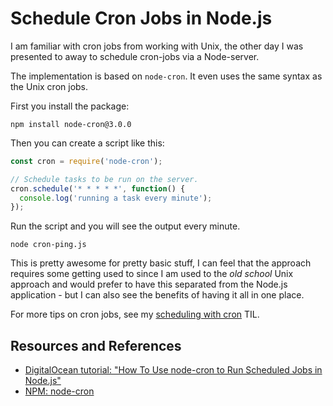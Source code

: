 # Schedule Cron Jobs in Node.js

I am familiar with cron jobs from working with Unix, the other day I was presented to away to schedule cron-jobs via a Node-server.

The implementation is based on `node-cron`. It even uses the same syntax as the Unix cron jobs.

First you install the package:

```shell
npm install node-cron@3.0.0
```

Then you can create a script like this:

```javascript
const cron = require('node-cron');

// Schedule tasks to be run on the server.
cron.schedule('* * * * *', function() {
  console.log('running a task every minute');
});
```

Run the script and you will see the output every minute.

```shell
node cron-ping.js
```

This is pretty awesome for pretty basic stuff, I can feel that the approach requires some getting used to since I am used to the _old school_ Unix approach and would prefer to have this separated from the Node.js application - but I can also see the benefits of having it all in one place.

For more tips on cron jobs, see my [scheduling with cron](../cron/scheduling_with_cron) TIL.

## Resources and References

- [DigitalOcean tutorial: "How To Use node-cron to Run Scheduled Jobs in Node.js"][DOC]
- [NPM: node-cron][NPM]

[DOC]: https://www.digitalocean.com/community/tutorials/nodejs-cron-jobs-by-examples
[NPM]: https://www.npmjs.com/package/node-cron
